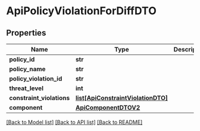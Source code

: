 # ApiPolicyViolationForDiffDTO

## Properties
Name | Type | Description | Notes
------------ | ------------- | ------------- | -------------
**policy_id** | **str** |  | [optional] 
**policy_name** | **str** |  | [optional] 
**policy_violation_id** | **str** |  | [optional] 
**threat_level** | **int** |  | [optional] 
**constraint_violations** | [**list[ApiConstraintViolationDTO]**](ApiConstraintViolationDTO.md) |  | [optional] 
**component** | [**ApiComponentDTOV2**](ApiComponentDTOV2.md) |  | [optional] 

[[Back to Model list]](../README.md#documentation-for-models) [[Back to API list]](../README.md#documentation-for-api-endpoints) [[Back to README]](../README.md)

